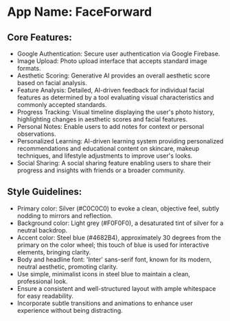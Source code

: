 # **App Name**: FaceForward

## Core Features:

- Google Authentication: Secure user authentication via Google Firebase.
- Image Upload: Photo upload interface that accepts standard image formats.
- Aesthetic Scoring: Generative AI provides an overall aesthetic score based on facial analysis.
- Feature Analysis: Detailed, AI-driven feedback for individual facial features as determined by a tool evaluating visual characteristics and commonly accepted standards.
- Progress Tracking: Visual timeline displaying the user's photo history, highlighting changes in aesthetic scores and facial features.
- Personal Notes: Enable users to add notes for context or personal observations.
- Personalized Learning: AI-driven learning system providing personalized recommendations and educational content on skincare, makeup techniques, and lifestyle adjustments to improve user's looks.
- Social Sharing: A social sharing feature enabling users to share their progress and insights with friends or a broader community.

## Style Guidelines:

- Primary color: Silver (#C0C0C0) to evoke a clean, objective feel, subtly nodding to mirrors and reflection.
- Background color: Light grey (#F0F0F0), a desaturated tint of silver for a neutral backdrop.
- Accent color: Steel blue (#4682B4), approximately 30 degrees from the primary on the color wheel; this touch of blue is used for interactive elements, bringing clarity.
- Body and headline font: 'Inter' sans-serif font, known for its modern, neutral aesthetic, promoting clarity.
- Use simple, minimalist icons in steel blue to maintain a clean, professional look.
- Ensure a consistent and well-structured layout with ample whitespace for easy readability.
- Incorporate subtle transitions and animations to enhance user experience without being distracting.